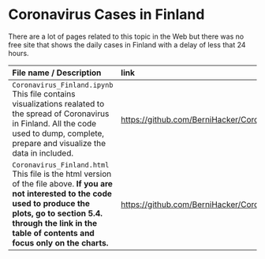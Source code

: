 # Coronavirus Cases in Finland

There are a lot of pages related to this topic in the Web but there was no free site that shows the daily cases in Finland with a delay of less that 24 hours.

File name / Description | link
:---|:---
<code>Coronavirus_Finland.ipynb</code> This file contains visualizations realated to the spread of Coronavirus in Finland. All the code used to dump, complete, prepare and visualize the data in included. | https://github.com/BerniHacker/Coronavirus/blob/master/Coronavirus_Finland.ipynb
<code>Coronavirus_Finland.html</code> This file is the html version of the file above. **If you are not interested to the code used to produce the plots, go to section 5.4. through the link in the table of contents and focus only on the charts.** | https://github.com/BerniHacker/Coronavirus/blob/master/Coronavirus_Finland.html
